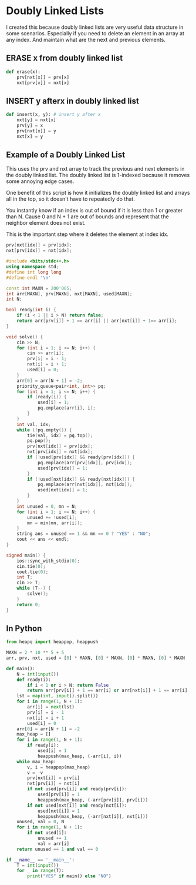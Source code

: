 # Doubly Linked Lists

I created this because doubly linked lists are very useful data structure in some scenarios.  Especially if you need to delete an element in an array at any index.  And maintain what are the next and previous elements.

## ERASE x from doubly linked list

```py
def erase(x):
    prv[nxt[x]] = prv[x]
    nxt[prv[x]] = nxt[x]
```

## INSERT y afterx in doubly linked list

```py
def insert(x, y): # insert y after x
    nxt[y] = nxt[x]
    prv[y] = x
    prv[nxt[x]] = y
    nxt[x] = y
```

## Example of a Doubly Linked List 

This uses the prv and nxt array to track the previous and next elements in the doubly linked list.  The doubly linked list is 1-indexed because it removes some annoying edge cases.  

One benefit of this script is how it initializes the doubly linked list and arrays all in the top, so it doesn't have to repeatedly do that. 

You instantly know if an index is out of bound if it is less than 1 or greater than N.  Cause 0 and N + 1 are out of bounds and represent that the neighbor element does not exist.

This is the important step where it deletes the element at index idx.

```cpp
prv[nxt[idx]] = prv[idx];
nxt[prv[idx]] = nxt[idx];
```

```cpp
#include <bits/stdc++.h>
using namespace std;
#define int long long
#define endl '\n'

const int MAXN = 200'005;
int arr[MAXN], prv[MAXN], nxt[MAXN], used[MAXN];
int N;

bool ready(int i) {
    if (i < 1 || i > N) return false;
    return arr[prv[i]] + 1 == arr[i] || arr[nxt[i]] + 1== arr[i];
}

void solve() {
    cin >> N;
    for (int i = 1; i <= N; i++) {
        cin >> arr[i];
        prv[i] = i - 1;
        nxt[i] = i + 1;
        used[i] = 0;
    }
    arr[0] = arr[N + 1] = -2;
    priority_queue<pair<int, int>> pq;
    for (int i = 1; i <= N; i++) {
        if (ready(i)) {
            used[i] = 1;
            pq.emplace(arr[i], i);
        }
    }
    int val, idx;
    while (!pq.empty()) {
        tie(val, idx) = pq.top();
        pq.pop();
        prv[nxt[idx]] = prv[idx];
        nxt[prv[idx]] = nxt[idx];
        if (!used[prv[idx]] && ready(prv[idx])) {
            pq.emplace(arr[prv[idx]], prv[idx]);
            used[prv[idx]] = 1;
        }
        if (!used[nxt[idx]] && ready(nxt[idx])) {
            pq.emplace(arr[nxt[idx]], nxt[idx]);
            used[nxt[idx]] = 1;
        }
    }
    int unused = 0, mn = N;
    for (int i = 1; i <= N; i++) {
        unused += !used[i];
        mn = min(mn, arr[i]);
    }
    string ans = unused == 1 && mn == 0 ? "YES" : "NO";
    cout << ans << endl;
}

signed main() {
    ios::sync_with_stdio(0);
    cin.tie(0);
    cout.tie(0);
    int T;
    cin >> T;
    while (T--) {
        solve();
    }
    return 0;
}
```

## In Python

```py
from heapq import heappop, heappush

MAXN = 2 * 10 ** 5 + 5
arr, prv, nxt, used = [0] * MAXN, [0] * MAXN, [0] * MAXN, [0] * MAXN

def main():
    N = int(input())
    def ready(i):
        if i < 1 or i > N: return False
        return arr[prv[i]] + 1 == arr[i] or arr[nxt[i]] + 1 == arr[i]
    lst = map(int, input().split())
    for i in range(1, N + 1):
        arr[i] = next(lst)
        prv[i] = i - 1
        nxt[i] = i + 1
        used[i] = 0
    arr[0] = arr[N + 1] = -2
    max_heap = []
    for i in range(1, N + 1):
        if ready(i):
            used[i] = 1
            heappush(max_heap, (-arr[i], i))
    while max_heap:
        v, i = heappop(max_heap)
        v = -v
        prv[nxt[i]] = prv[i]
        nxt[prv[i]] = nxt[i]
        if not used[prv[i]] and ready(prv[i]):
            used[prv[i]] = 1
            heappush(max_heap, (-arr[prv[i]], prv[i]))
        if not used[nxt[i]] and ready(nxt[i]):
            used[nxt[i]] = 1
            heappush(max_heap, (-arr[nxt[i]], nxt[i]))
    unused, val = 0, N
    for i in range(1, N + 1):
        if not used[i]:
            unused += 1
            val = arr[i]
    return unused == 1 and val == 0

if __name__ == '__main__':
    T = int(input())
    for _ in range(T):
        print("YES" if main() else "NO")
```